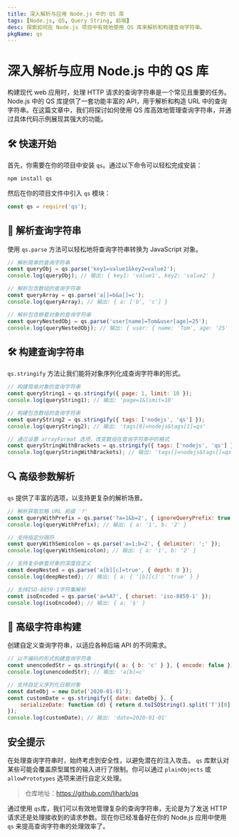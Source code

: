 ```yaml
---
title: 深入解析与应用 Node.js 中的 QS 库
tags: [Node.js, QS, Query String, 前端]
desc: 探索如何在 Node.js 项目中有效地使用 QS 库来解析和构建查询字符串。
pkgName: qs
---
```


# 深入解析与应用 Node.js 中的 QS 库

构建现代 web 应用时，处理 HTTP 请求的查询字符串是一个常见且重要的任务。Node.js 中的 QS 库提供了一套功能丰富的 API，用于解析和构造 URL 中的查询字符串。在这篇文章中，我们将探讨如何使用 QS 库高效地管理查询字符串，并通过具体代码示例展现其强大的功能。

## 🛠️ 快速开始

首先，你需要在你的项目中安装 `qs`。通过以下命令可以轻松完成安装：

```bash
npm install qs
```

然后在你的项目文件中引入 `qs` 模块：

```javascript
const qs = require('qs');
```

## 📖 解析查询字符串

使用 `qs.parse` 方法可以轻松地将查询字符串转换为 JavaScript 对象。

```javascript
// 解析简单的查询字符串
const queryObj = qs.parse('key1=value1&key2=value2');
console.log(queryObj); // 输出: { key1: 'value1', key2: 'value2' }

// 解析包含数组的查询字符串
const queryArray = qs.parse('a[]=b&a[]=c');
console.log(queryArray); // 输出: { a: ['b', 'c'] }

// 解析包含嵌套对象的查询字符串
const queryNestedObj = qs.parse('user[name]=Tom&user[age]=25');
console.log(queryNestedObj); // 输出: { user: { name: 'Tom', age: '25' } }
```

## 🛠️ 构建查询字符串

`qs.stringify` 方法让我们能将对象序列化成查询字符串的形式。

```javascript
// 构建简单对象的查询字符串
const queryString1 = qs.stringify({ page: 1, limit: 10 });
console.log(queryString1); // 输出: 'page=1&limit=10'

// 构建包含数组的查询字符串
const queryString2 = qs.stringify({ tags: ['nodejs', 'qs'] });
console.log(queryString2); // 输出: 'tags[0]=nodejs&tags[1]=qs'

// 通过设置 arrayFormat 选项，改变数组在查询字符串中的格式
const queryStringWithBrackets = qs.stringify({ tags: ['nodejs', 'qs'] }, { arrayFormat: 'brackets' });
console.log(queryStringWithBrackets); // 输出: 'tags[]=nodejs&tags[]=qs'
```

## 🔍 高级参数解析

`qs` 提供了丰富的选项，以支持更复杂的解析场景。

```javascript
// 解析获取忽略 URL 前缀 '?'
const queryWithPrefix = qs.parse('?a=1&b=2', { ignoreQueryPrefix: true });
console.log(queryWithPrefix); // 输出: { a: '1', b: '2' }

// 支持指定分隔符
const queryWithSemicolon = qs.parse('a=1;b=2', { delimiter: ';' });
console.log(queryWithSemicolon); // 输出: { a: '1', b: '2' }

// 支持复杂嵌套对象的深度自定义
const deepNested = qs.parse('a[b][c]=true', { depth: 0 });
console.log(deepNested); // 输出: { a: { '[b][c]': 'true' } }

// 支持ISO-8859-1字符集解析
const isoEncoded = qs.parse('a=%A7', { charset: 'iso-8859-1' });
console.log(isoEncoded); // 输出: { a: '§' }
```

## 🚀 高级字符串构建

创建自定义查询字符串，以适应各种后端 API 的不同需求。

```javascript
// 以不编码的形式构建查询字符串
const unencodedStr = qs.stringify({ a: { b: 'c' } }, { encode: false });
console.log(unencodedStr); // 输出: 'a[b]=c'

// 支持自定义序列化日期对象
const dateObj = new Date('2020-01-01');
const customDate = qs.stringify({ date: dateObj }, {
    serializeDate: function (d) { return d.toISOString().split('T')[0]; }
});
console.log(customDate); // 输出: 'date=2020-01-01'
```

## 安全提示

在处理查询字符串时，始终考虑到安全性，以避免潜在的注入攻击。 `qs` 库默认对某些可能会覆盖原型属性的输入进行了限制。你可以通过 `plainObjects` 或 `allowPrototypes` 选项来进行自定义处理。

> 仓库地址：https://github.com/ljharb/qs

通过使用 `qs`库，我们可以有效地管理复杂的查询字符串，无论是为了发送 HTTP 请求还是处理接收到的请求参数。现在你已经准备好在你的 Node.js 应用中使用 `qs` 来提高查询字符串的处理效率了。